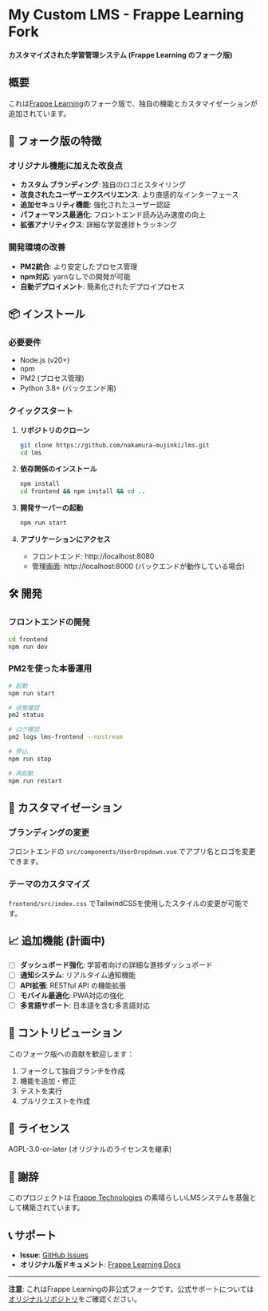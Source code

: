 # My Custom LMS - Frappe Learning Fork

**カスタマイズされた学習管理システム (Frappe Learning のフォーク版)**

## 概要

これは[Frappe Learning](https://github.com/frappe/lms)のフォーク版で、独自の機能とカスタマイゼーションが追加されています。

## 🚀 フォーク版の特徴

### オリジナル機能に加えた改良点
- **カスタム ブランディング**: 独自のロゴとスタイリング
- **改良されたユーザーエクスペリエンス**: より直感的なインターフェース
- **追加セキュリティ機能**: 強化されたユーザー認証
- **パフォーマンス最適化**: フロントエンド読み込み速度の向上
- **拡張アナリティクス**: 詳細な学習進捗トラッキング

### 開発環境の改善
- **PM2統合**: より安定したプロセス管理
- **npm対応**: yarnなしでの開発が可能
- **自動デプロイメント**: 簡素化されたデプロイプロセス

## 📦 インストール

### 必要要件
- Node.js (v20+)
- npm
- PM2 (プロセス管理)
- Python 3.8+ (バックエンド用)

### クイックスタート

1. **リポジトリのクローン**
   ```bash
   git clone https://github.com/nakamura-mujinki/lms.git
   cd lms
   ```

2. **依存関係のインストール**
   ```bash
   npm install
   cd frontend && npm install && cd ..
   ```

3. **開発サーバーの起動**
   ```bash
   npm run start
   ```

4. **アプリケーションにアクセス**
   - フロントエンド: http://localhost:8080
   - 管理画面: http://localhost:8000 (バックエンドが動作している場合)

## 🛠️ 開発

### フロントエンドの開発
```bash
cd frontend
npm run dev
```

### PM2を使った本番運用
```bash
# 起動
npm run start

# 状態確認
pm2 status

# ログ確認
pm2 logs lms-frontend --nostream

# 停止
npm run stop

# 再起動
npm run restart
```

## 🎨 カスタマイゼーション

### ブランディングの変更
フロントエンドの `src/components/UserDropdown.vue` でアプリ名とロゴを変更できます。

### テーマのカスタマイズ
`frontend/src/index.css` でTailwindCSSを使用したスタイルの変更が可能です。

## 📈 追加機能 (計画中)

- [ ] **ダッシュボード強化**: 学習者向けの詳細な進捗ダッシュボード
- [ ] **通知システム**: リアルタイム通知機能
- [ ] **API拡張**: RESTful API の機能拡張
- [ ] **モバイル最適化**: PWA対応の強化
- [ ] **多言語サポート**: 日本語を含む多言語対応

## 🤝 コントリビューション

このフォーク版への貢献を歓迎します：

1. フォークして独自ブランチを作成
2. 機能を追加・修正
3. テストを実行
4. プルリクエストを作成

## 📄 ライセンス

AGPL-3.0-or-later (オリジナルのライセンスを継承)

## 🙏 謝辞

このプロジェクトは [Frappe Technologies](https://github.com/frappe/lms) の素晴らしいLMSシステムを基盤として構築されています。

## 📞 サポート

- **Issue**: [GitHub Issues](https://github.com/nakamura-mujinki/lms/issues)
- **オリジナル版ドキュメント**: [Frappe Learning Docs](https://docs.frappe.io/learning)

---
**注意**: これはFrappe Learningの非公式フォークです。公式サポートについては[オリジナルリポジトリ](https://github.com/frappe/lms)をご確認ください。